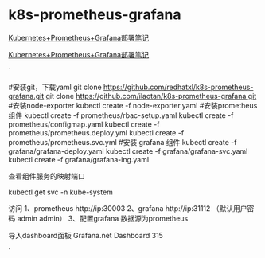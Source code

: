 # k8s-prometheus-grafana

[Kubernetes+Prometheus+Grafana部署笔记](http://blog.51cto.com/blogger/publish/2160569)  

[Kubernetes+Prometheus+Grafana部署笔记](https://www.cnblogs.com/yangxiaochu/p/10838570.html)  


`


#安装git，下载yaml
git clone https://github.com/redhatxl/k8s-prometheus-grafana.git
git clone https://github.com/ilaotan/k8s-prometheus-grafana.git
#安装node-exporter
kubectl create -f  node-exporter.yaml 
#安装prometheus组件
kubectl create -f  prometheus/rbac-setup.yaml
kubectl create -f  prometheus/configmap.yaml 
kubectl create -f  prometheus/prometheus.deploy.yml 
kubectl create -f  prometheus/prometheus.svc.yml 
#安装 grafana 组件
kubectl create -f   grafana/grafana-deploy.yaml
kubectl create -f   grafana/grafana-svc.yaml
kubectl create -f   grafana/grafana-ing.yaml



查看组件服务的映射端口

kubectl get svc -n kube-system


访问
1、prometheus http://ip:30003  2、grafana http://ip:31112 （默认用户密码 admin admin）
3、配置grafana 数据源为prometheus


导入dashboard面板
Grafana.net Dashboard 315

`